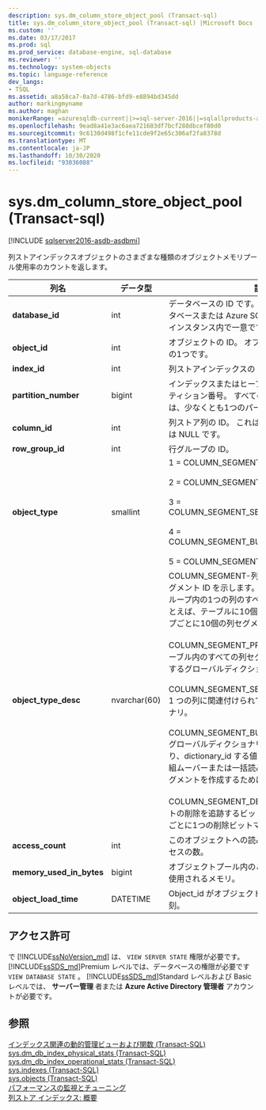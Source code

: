 ```yaml
---
description: sys.dm_column_store_object_pool (Transact-sql)
title: sys.dm_column_store_object_pool (Transact-sql) |Microsoft Docs
ms.custom: ''
ms.date: 03/17/2017
ms.prod: sql
ms.prod_service: database-engine, sql-database
ms.reviewer: ''
ms.technology: system-objects
ms.topic: language-reference
dev_langs:
- TSQL
ms.assetid: a8a58ca7-0a7d-4786-bfd9-e8894bd345dd
author: markingmyname
ms.author: maghan
monikerRange: =azuresqldb-current||>=sql-server-2016||=sqlallproducts-allversions||>=sql-server-linux-2017||=azuresqldb-mi-current
ms.openlocfilehash: 9ead8a41e3ac6aea721603df7bcf288dbcef80d0
ms.sourcegitcommit: 9c6130d498f1cfe11cde9f2e65c306af2fa8378d
ms.translationtype: MT
ms.contentlocale: ja-JP
ms.lasthandoff: 10/30/2020
ms.locfileid: "93036088"
---
```

# <a name="sysdm_column_store_object_pool-transact-sql"></a>sys.dm_column_store_object_pool (Transact-sql)

[!INCLUDE [sqlserver2016-asdb-asdbmi](../../includes/applies-to-version/sqlserver2016-asdb-asdbmi.md)]

 列ストアインデックスオブジェクトのさまざまな種類のオブジェクトメモリプール使用率のカウントを返します。  
  
|列名|データ型|説明|  
|-----------------|---------------|-----------------|  
|**database_id**|int|データベースの ID です。 これは、SQL Server データベースまたは Azure SQL データベースサーバーのインスタンス内で一意です。 |  
|**object_id**|int|オブジェクトの ID。 オブジェクトは object_types の1つです。 | 
|**index_id**|int|列ストアインデックスの ID。|  
|**partition_number**|bigint|インデックスまたはヒープ内の、1 から始まるパーティション番号。 すべてのテーブルまたはビューには、少なくとも1つのパーティションがあります。| 
|**column_id**|int|列ストア列の ID。 これは DELETE_BITMAP の場合は NULL です。| 
|**row_group_id**|int|行グループの ID。|
|**object_type**|smallint|1 = COLUMN_SEGMENT<br /><br /> 2 = COLUMN_SEGMENT_PRIMARY_DICTIONARY<br /><br /> 3 = COLUMN_SEGMENT_SECONDARY_DICTIONARY<br /><br /> 4 = COLUMN_SEGMENT_BULKINSERT_DICTIONARY<br /><br /> 5 = COLUMN_SEGMENT_DELETE_BITMAP|  
|**object_type_desc**|nvarchar(60)|COLUMN_SEGMENT-列セグメント。 `object_id` セグメント ID を示します。 セグメントは、1つの行グループ内の1つの列のすべての値を格納します。 たとえば、テーブルに10個の列がある場合、行グループごとに10個の列セグメントがあります。 <br /><br /> COLUMN_SEGMENT_PRIMARY_DICTIONARY-テーブル内のすべての列セグメントの参照情報を格納するグローバルディクショナリ。<br /><br /> COLUMN_SEGMENT_SECONDARY_DICTIONARY-1 つの列に関連付けられているローカルディクショナリ。<br /><br /> COLUMN_SEGMENT_BULKINSERT_DICTIONARY-グローバルディクショナリの別の表現。 これにより、dictionary_id する値の逆参照が提供されます。 組ムーバーまたは一括読み込みの一部として圧縮セグメントを作成するために使用されます。<br /><br /> COLUMN_SEGMENT_DELETE_BITMAP-セグメントの削除を追跡するビットマップ。 パーティションごとに1つの削除ビットマップがあります。|  
|**access_count**|int|このオブジェクトへの読み取りまたは書き込みアクセスの数。|  
|**memory_used_in_bytes**|bigint|オブジェクトプール内のこのオブジェクトによって使用されるメモリ。|  
|**object_load_time**|DATETIME|Object_id がオブジェクトプールに取り込まれた時刻。|  
  
## <a name="permissions"></a>アクセス許可  

で [!INCLUDE[ssNoVersion_md](../../includes/ssnoversion-md.md)] は、 `VIEW SERVER STATE` 権限が必要です。   
[!INCLUDE[ssSDS_md](../../includes/sssds-md.md)]Premium レベルでは、データベースの権限が必要です `VIEW DATABASE STATE` 。 [!INCLUDE[ssSDS_md](../../includes/sssds-md.md)]Standard レベルおよび Basic レベルでは、 **サーバー管理** 者または **Azure Active Directory 管理者** アカウントが必要です。   
 
## <a name="see-also"></a>参照  
  
 [インデックス関連の動的管理ビューおよび関数 &#40;Transact-SQL&#41;](../../relational-databases/system-dynamic-management-views/index-related-dynamic-management-views-and-functions-transact-sql.md)   
 [sys.dm_db_index_physical_stats &#40;Transact-SQL&#41;](../../relational-databases/system-dynamic-management-views/sys-dm-db-index-physical-stats-transact-sql.md)   
 [sys.dm_db_index_operational_stats &#40;Transact-SQL&#41;](../../relational-databases/system-dynamic-management-views/sys-dm-db-index-operational-stats-transact-sql.md)   
 [sys.indexes &#40;Transact-SQL&#41;](../../relational-databases/system-catalog-views/sys-indexes-transact-sql.md)   
 [sys.objects &#40;Transact-SQL&#41;](../../relational-databases/system-catalog-views/sys-objects-transact-sql.md)   
 [パフォーマンスの監視とチューニング](../../relational-databases/performance/monitor-and-tune-for-performance.md)  
 [列ストア インデックス: 概要](../../relational-databases/indexes/columnstore-indexes-overview.md) 
  
